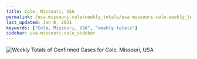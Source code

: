 ```yaml
---
title: Cole, Missouri, USA
permalink: /usa-missouri-cole/weekly_totals/usa-missouri-cole-weekly_totals.html
last_updated: Jan 8, 2021
keywords: ["Cole, Missouri, USA", "weekly totals"]
sidebar: usa-missouri-cole_sidebar
---
```


![Weekly Totals of Confirmed Cases for Cole, Missouri, USA](/covid_tracker/images/graphs/usa-missouri-cole-weekly_totals_graph.png)
